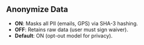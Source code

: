## Anonymize Data  
- **ON**: Masks all PII (emails, GPS) via SHA-3 hashing.  
- **OFF**: Retains raw data (user must sign waiver).  
- **Default**: ON (opt-out model for privacy).  

